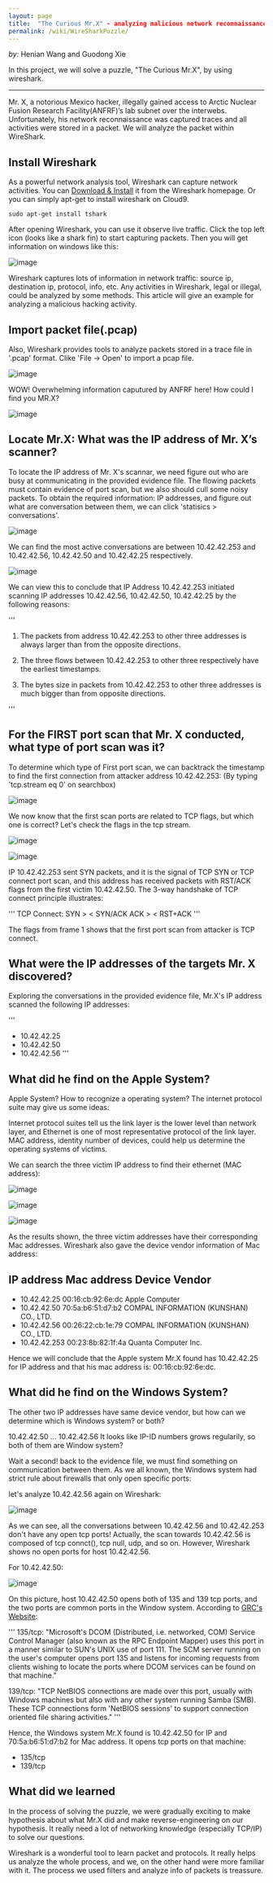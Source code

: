 ```yaml
---
layout: page
title:  "The Curious Mr.X" - analyzing malicious network reconnaissance by wireshark
permalink: /wiki/WireSharkPuzzle/
---
```


*by:* Henian Wang and Guodong Xie

In this project, we will solve a puzzle, "The Curious Mr.X", by using wireshark. 

---

Mr. X, a notorious Mexico hacker, illegally gained access to Arctic Nuclear Fusion Research Facility(ANFRF)’s lab subnet over the 
interwebs. Unfortunately, his network reconnaissance was captured traces and all activities were stored in a packet. We will 
analyze the packet within WireShark.

## Install Wireshark
As a powerful network analysis tool, Wireshark can capture network activities. You can [Download & Install](https://www.wireshark.org/#download) it from the Wireshark homepage. Or you can simply apt-get to install wireshark on Cloud9.

```
sudo apt-get install tshark
```
After opening Wireshark, you can use it observe live traffic. Click the top left icon (looks like a shark fin) to start capturing packets. Then you will get information on windows like this:

![image](https://github.com/hwanggwu/gwAdvNet20.github.io/tree/master/wiki/1.jpg)

Wireshark captures lots of information in network traffic: source ip, destination ip, protocol, info, etc. Any activities in Wireshark, legal or illegal, could be analyzed by some methods. This article will give an example for analyzing a malicious hacking activity. 

## Import packet file(.pcap)
Also, Wireshark provides tools to analyze packets stored in a trace file in '.pcap' format. Clike 'File -> Open' to import a pcap file. 

![image](https://github.com/hwanggwu/gwAdvNet20.github.io/tree/master/wiki/2.jpg)

WOW! Overwhelming information caputured by ANFRF here! How could I find you MR.X?

![image](https://github.com/hwanggwu/gwAdvNet20.github.io/tree/master/wiki/3.jpg)

## Locate Mr.X: What was the IP address of Mr. X’s scanner?
To locate the IP address of Mr. X's scannar, we need figure out who are busy at communicating in the provided evidence file. The flowing packets must contain evidence of port scan, but we also should cull some noisy packets. To obtain the required information: IP addresses, and figure out what are conversation between them, we can click 'statisics > conversations'.

![image](https://github.com/hwanggwu/gwAdvNet20.github.io/tree/master/wiki/4.jpg)

We can find the most active conversations are between 10.42.42.253 and 10.42.42.56, 10.42.42.50 and 10.42.42.25 respectively.

![image](https://github.com/hwanggwu/gwAdvNet20.github.io/tree/master/wiki/5.jpg)

We can view this to conclude that IP Address 10.42.42.253 initiated scanning IP addresses 10.42.42.56, 10.42.42.50, 10.42.42.25 by the following reasons:

'''
1. The packets from address 10.42.42.253 to other three addresses is always larger than from the opposite directions.

2. The three flows between 10.42.42.253 to other three respectively have the earliest timestamps.

3. The bytes size in packets from 10.42.42.253 to other three addresses is much bigger than from opposite directions.

'''

## For the FIRST port scan that Mr. X conducted, what type of port scan was it?

To determine which type of First port scan, we can backtrack the timestamp to find the first connection from attacker address 10.42.42.253: (By typing 'tcp.stream eq 0' on searchbox)

![image](https://github.com/hwanggwu/gwAdvNet20.github.io/tree/master/wiki/6.jpg)

We now know that the first scan ports are related to TCP flags, but which one is correct? Let's check the flags in the tcp stream. 

![image](https://github.com/hwanggwu/gwAdvNet20.github.io/tree/master/wiki/7.jpg)

![image](https://github.com/hwanggwu/gwAdvNet20.github.io/tree/master/wiki/8.jpg)

IP 10.42.42.253 sent SYN packets, and it is the signal of TCP SYN or TCP connect port scan, and this address has received packets with RST/ACK flags from the first victim 10.42.42.50. The 3-way handshake of TCP connect principle illustrates:

'''
TCP Connect:
	SYN >
	< SYN/ACK
	ACK >
	< RST+ACK
'''

The flags from frame 1 shows that the first port scan from attacker is TCP connect.

## What were the IP addresses of the targets Mr. X discovered?

Exploring the conversations in the provided evidence file, Mr.X's IP address scanned the following IP addresses:

'''
- 10.42.42.25
- 10.42.42.50
- 10.42.42.56
'''

## What did he find on the Apple System?

Apple System? How to recognize a operating system? The internet protocol suite may give us some ideas:

Internet protocol suites tell us the link layer is the lower level than network layer, and Ethernet is one of most representative protocol of the link layer. MAC address, identity number of devices, could help us determine the operating systems of victims.

We can search the three victim IP address to find their ethernet (MAC address):

![image](https://github.com/hwanggwu/gwAdvNet20.github.io/tree/master/wiki/9.jpg)

![image](https://github.com/hwanggwu/gwAdvNet20.github.io/tree/master/wiki/10.jpg)

![image](https://github.com/hwanggwu/gwAdvNet20.github.io/tree/master/wiki/11.jpg)

As the results shown, the three victim addresses have their corresponding Mac addresses. Wireshark also gave the device vendor information of Mac address:

## IP address         Mac address         Device Vendor 
-  10.42.42.25     00:16:cb:92:6e:dc      Apple Computer
-  10.42.42.50     70:5a:b6:51:d7:b2      COMPAL INFORMATION (KUNSHAN) CO., LTD.
-  10.42.42.56     00:26:22:cb:1e:79      COMPAL INFORMATION (KUNSHAN) CO., LTD. 
-  10.42.42.253    00:23:8b:82:1f:4a      Quanta Computer Inc.

Hence we will conclude that the Apple system Mr.X found has 10.42.42.25 for IP address and that his mac
address is: 00:16:cb:92:6e:dc.

## What did he find on the Windows System?

The other two IP addresses have same device vendor, but how can we determine which is Windows system? or both?

10.42.42.50 ... 10.42.42.56 It looks like IP-ID numbers grows regularily, so both of them are Window system?

Wait a second! back to the evidence file, we must find something on communication between them. As we all known, the Windows system had strict rule about firewalls that only open specific ports:

let's analyze 10.42.42.56 again on Wireshark:

![image](https://github.com/hwanggwu/gwAdvNet20.github.io/tree/master/wiki/12.jpg)

As we can see, all the conversations between 10.42.42.56 and 10.42.42.253 don't have any open tcp ports! Actually, the scan towards 10.42.42.56 is composed of tcp connct(), tcp null, udp, and so on. However, Wireshark shows no open ports for host 10.42.42.56.

For 10.42.42.50:

![image](https://github.com/hwanggwu/gwAdvNet20.github.io/tree/master/wiki/13.jpg)

On this picture, host 10.42.42.50 opens both of 135 and 139 tcp ports, and the two ports are common ports in the Window system. According to [GRC's Website](http://www.grc.com/port_135.htm):

'''
135/tcp:
"Microsoft's DCOM (Distributed, i.e. networked, COM) Service Control Manager
(also known as the RPC Endpoint Mapper) uses this port in a manner similar to
SUN's UNIX use of port 111. The SCM server running on the user's computer opens
port 135 and listens for incoming requests from clients wishing to locate the
ports where DCOM services can be found on that machine."

139/tcp:
"TCP NetBIOS connections are made over this port, usually with Windows machines
but also with any other system running Samba (SMB). These TCP connections form
'NetBIOS sessions' to support connection oriented file sharing activities."
'''

Hence, the Windows system Mr.X found is 10.42.42.50 for IP and 70:5a:b6:51:d7:b2 for Mac address. It opens tcp ports on that machine:

- 135/tcp
- 139/tcp

## What did we learned

In the process of solving the puzzle, we were gradually exciting to make hypothesis about what Mr.X did and make reverse-engineering on our hypothesis. It really need a lot of networking knowledge (especially TCP/IP) to solve our questions. 

Wireshark is a wonderful tool to learn packet and protocols. It really helps us analyze the whole process, and we, on the other hand were more familiar with it. The process we used filters and analyze info of packets is treassure.



